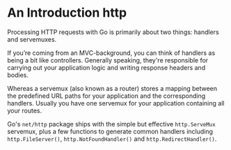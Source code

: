 # An Introduction http
Processing HTTP requests with Go is primarily about two things: handlers and servemuxes.

If you’re coming from an MVC-background, you can think of handlers as being a bit like controllers. Generally speaking, they're responsible for carrying out your application logic and writing response headers and bodies.

Whereas a servemux (also known as a router) stores a mapping between the predefined URL paths for your application and the corresponding handlers. Usually you have one servemux for your application containing all your routes.

Go's `net/http` package ships with the simple but effective `http.ServeMux` servemux, plus a few functions to generate common handlers including `http.FileServer()`, `http.NotFoundHandler()` and `http.RedirectHandler()`.